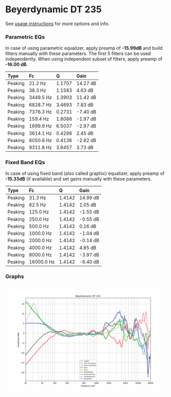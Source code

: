 # Beyerdynamic DT 235
See [usage instructions](https://github.com/jaakkopasanen/AutoEq#usage) for more options and info.

### Parametric EQs
In case of using parametric equalizer, apply preamp of **-15.99dB** and build filters manually
with these parameters. The first 5 filters can be used independently.
When using independent subset of filters, apply preamp of **-16.00 dB**.

| Type    | Fc        |      Q | Gain     |
|:--------|:----------|:-------|:---------|
| Peaking | 21.2 Hz   | 1.1707 | 14.27 dB |
| Peaking | 38.3 Hz   | 1.1583 | 4.63 dB  |
| Peaking | 3449.5 Hz | 1.3903 | 11.42 dB |
| Peaking | 6828.7 Hz | 3.4693 | 7.83 dB  |
| Peaking | 7376.3 Hz | 0.2731 | -7.40 dB |
| Peaking | 159.4 Hz  | 1.8088 | -1.97 dB |
| Peaking | 1699.9 Hz | 6.5037 | -2.97 dB |
| Peaking | 3614.1 Hz | 0.4298 | 2.45 dB  |
| Peaking | 6050.8 Hz | 0.4136 | -2.82 dB |
| Peaking | 9311.8 Hz | 3.6457 | 3.73 dB  |

### Fixed Band EQs
In case of using fixed band (also called graphic) equalizer, apply preamp of **-15.33dB**
(if available) and set gains manually with these parameters.

| Type    | Fc         |      Q | Gain     |
|:--------|:-----------|:-------|:---------|
| Peaking | 31.3 Hz    | 1.4142 | 14.99 dB |
| Peaking | 62.5 Hz    | 1.4142 | 1.05 dB  |
| Peaking | 125.0 Hz   | 1.4142 | -1.55 dB |
| Peaking | 250.0 Hz   | 1.4142 | -0.55 dB |
| Peaking | 500.0 Hz   | 1.4142 | 0.16 dB  |
| Peaking | 1000.0 Hz  | 1.4142 | -1.04 dB |
| Peaking | 2000.0 Hz  | 1.4142 | -0.14 dB |
| Peaking | 4000.0 Hz  | 1.4142 | 4.85 dB  |
| Peaking | 8000.0 Hz  | 1.4142 | -3.97 dB |
| Peaking | 16000.0 Hz | 1.4142 | -6.40 dB |

### Graphs
![](./Beyerdynamic%20DT%20235.png)